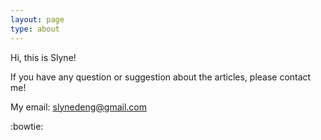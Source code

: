 ```yaml
---
layout: page
type: about
---
```


Hi, this is Slyne! 

If you have any question or suggestion about the articles, please contact me! 

My email: slynedeng@gmail.com 

:bowtie:
